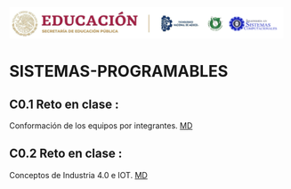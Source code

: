 
![LOGO](https://github.com/Villalobos39/SISTEMAS-PROGRAMABLES/blob/SISTEMAS-PROGRAMABLES/IMG/Logo.PNG)
# SISTEMAS-PROGRAMABLES

## C0.1 Reto en clase :         
Conformación de los equipos por integrantes.
      [MD](https://github.com/Villalobos39/SISTEMAS-PROGRAMABLES/blob/SISTEMAS-PROGRAMABLES/MD/C0.1_DulceJasminVillalobosPerez_Verde.md) 
    
## C0.2 Reto en clase :
Conceptos de Industria 4.0 e IOT. 
      [MD](https://github.com/Villalobos39/SISTEMAS-PROGRAMABLES/blob/SISTEMAS-PROGRAMABLES/MD/C0.2_DulceJasminVillalobosPerez_Verde.md)

